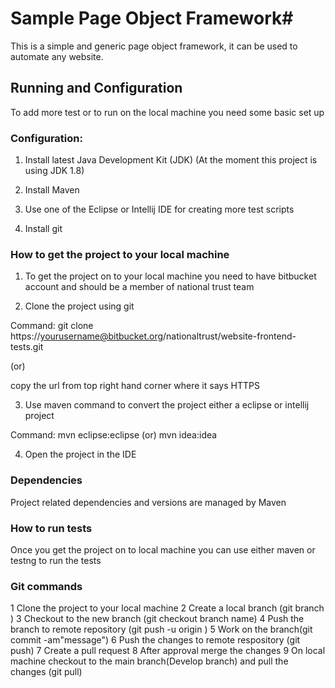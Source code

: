 # Sample Page Object Framework#

This is a simple and generic page object framework, it can be used to automate any website.

## Running and Configuration ##

To add more test or to run on the local machine you need some basic set up

### Configuration: ###

1. Install latest Java Development Kit (JDK) (At the moment this project is using JDK 1.8)

2. Install Maven

3. Use one of the Eclipse or Intellij IDE for creating more test scripts

4. Install git

### How to get the project to your local machine ###

1. To get the project on to your local machine you need to have bitbucket account and should be a member of national trust team

2. Clone the project using git

Command: git clone https://yourusername@bitbucket.org/nationaltrust/website-frontend-tests.git

(or)

copy the url from top right hand corner where it says HTTPS

3. Use maven command to convert the project either a eclipse or intellij project

Command: mvn eclipse:eclipse (or) mvn idea:idea 

4. Open the project in the IDE 

### Dependencies ###

Project related dependencies and versions are managed by Maven

### How to run tests ###
Once you get the project on to local machine you can use either maven or testng to run the tests

### Git commands ###

1 Clone the project to your local machine
2 Create a local branch (git branch <Branch name>)
3 Checkout to the new branch (git checkout branch name)
4 Push the branch to remote repository (git push -u origin <Branchname>)
5 Work on the branch(git commit -am"message")
6 Push the changes to remote respository (git push)
7 Create a pull request
8 After approval merge the changes
9 On local machine checkout to the main branch(Develop branch) and pull the changes (git pull)